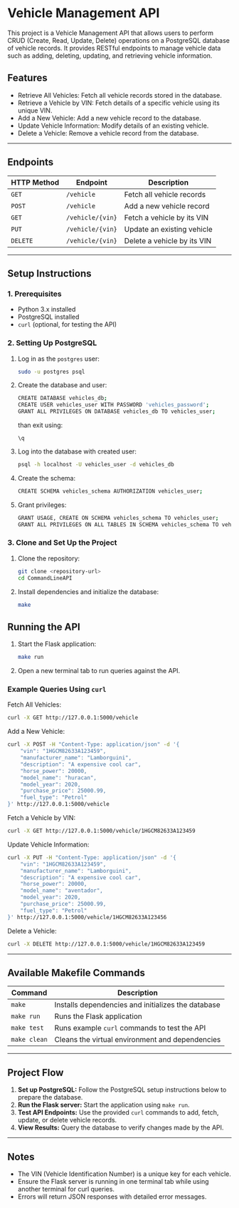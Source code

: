 # Vehicle Management API
This project is a Vehicle Management API that allows users to perform CRUD (Create, Read, Update, Delete) operations on a PostgreSQL database of vehicle records. It provides RESTful endpoints to manage vehicle data such as adding, deleting, updating, and retrieving vehicle information.


## Features

- Retrieve All Vehicles: Fetch all vehicle records stored in the database.
- Retrieve a Vehicle by VIN: Fetch details of a specific vehicle using its unique VIN.
- Add a New Vehicle: Add a new vehicle record to the database.
- Update Vehicle Information: Modify details of an existing vehicle.
- Delete a Vehicle: Remove a vehicle record from the database.

---

## Endpoints

| HTTP Method | Endpoint           | Description                  |
|-------------|--------------------|------------------------------|
| `GET`       | `/vehicle`         | Fetch all vehicle records    |
| `POST`      | `/vehicle`         | Add a new vehicle record     |
| `GET`       | `/vehicle/{vin}`   | Fetch a vehicle by its VIN   |
| `PUT`       | `/vehicle/{vin}`   | Update an existing vehicle   |
| `DELETE`    | `/vehicle/{vin}`   | Delete a vehicle by its VIN  |

---

## Setup Instructions

### 1. Prerequisites
- Python 3.x installed
- PostgreSQL installed
- `curl` (optional, for testing the API)


### 2. Setting Up PostgreSQL
1. Log in as the `postgres` user:
   ```bash
   sudo -u postgres psql
   ```

2. Create the database and user:
   ```bash
   CREATE DATABASE vehicles_db;
   CREATE USER vehicles_user WITH PASSWORD 'vehicles_password';
   GRANT ALL PRIVILEGES ON DATABASE vehicles_db TO vehicles_user;
   ```

   than exit using:
   ```
   \q
   ```

3. Log into the database with created user:
   ```bash
   psql -h localhost -U vehicles_user -d vehicles_db
   ```

4. Create the schema:
   ```bash
   CREATE SCHEMA vehicles_schema AUTHORIZATION vehicles_user;
   ```

5. Grant privileges:
   ```bash
   GRANT USAGE, CREATE ON SCHEMA vehicles_schema TO vehicles_user;
   GRANT ALL PRIVILEGES ON ALL TABLES IN SCHEMA vehicles_schema TO vehicles_user;
   ```

### 3. Clone and Set Up the Project

1. Clone the repository:
   ```bash
   git clone <repository-url>
   cd CommandLineAPI
   ```

2. Install dependencies and initialize the database:
   ```bash
   make
   ```

## Running the API

1. Start the Flask application:
   ```bash
   make run
   ```

   
2. Open a new terminal tab to run queries against the API.

### Example Queries Using `curl`

Fetch All Vehicles:

```bash
curl -X GET http://127.0.0.1:5000/vehicle
```

Add a New Vehicle:

```bash
curl -X POST -H "Content-Type: application/json" -d '{
    "vin": "1HGCM82633A123459",
    "manufacturer_name": "Lamborguini",
    "description": "A expensive cool car",
    "horse_power": 20000,
    "model_name": "huracan",
    "model_year": 2020,
    "purchase_price": 25000.99,
    "fuel_type": "Petrol"
}' http://127.0.0.1:5000/vehicle
```


Fetch a Vehicle by VIN:

```bash
curl -X GET http://127.0.0.1:5000/vehicle/1HGCM82633A123459
```

Update Vehicle Information:

```bash
curl -X PUT -H "Content-Type: application/json" -d '{
    "vin": "1HGCM82633A123459",
    "manufacturer_name": "Lamborguini",
    "description": "A expensive cool car",
    "horse_power": 20000,
    "model_name": "aventador",
    "model_year": 2020,
    "purchase_price": 25000.99,
    "fuel_type": "Petrol"
}' http://127.0.0.1:5000/vehicle/1HGCM82633A123456

```



Delete a Vehicle:

```bash
curl -X DELETE http://127.0.0.1:5000/vehicle/1HGCM82633A123459
``` 

---

## Available Makefile Commands

| Command       | Description                                    |
|---------------|------------------------------------------------|
| `make`        | Installs dependencies and initializes the database |
| `make run`    | Runs the Flask application                    |
| `make test`   | Runs example `curl` commands to test the API  |
| `make clean`  | Cleans the virtual environment and dependencies |

---

## Project Flow

1. **Set up PostgreSQL:** Follow the PostgreSQL setup instructions below to prepare the database.
2. **Run the Flask server:** Start the application using `make run`.
3. **Test API Endpoints:** Use the provided `curl` commands to add, fetch, update, or delete vehicle records.
4. **View Results:** Query the database to verify changes made by the API.

---

## Notes

- The VIN (Vehicle Identification Number) is a unique key for each vehicle.
- Ensure the Flask server is running in one terminal tab while using another terminal for curl queries.
- Errors will return JSON responses with detailed error messages.

